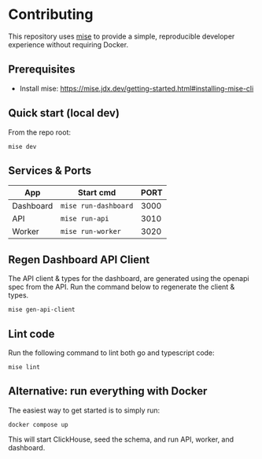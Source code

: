 # Contributing

This repository uses [mise](https://mise.jdx.dev) to provide a simple, reproducible developer experience without requiring Docker.

## Prerequisites

- Install mise: https://mise.jdx.dev/getting-started.html#installing-mise-cli

## Quick start (local dev)

From the repo root:

```shell
mise dev
```

## Services & Ports
  
App | Start cmd | PORT
--- | --- | ---
Dashboard | `mise run-dashboard` | 3000
API | `mise run-api` | 3010
Worker | `mise run-worker` | 3020

## Regen Dashboard API Client

The API client & types for the dashboard, are generated using the openapi spec from the API. Run the command below to regenerate the client & types.

```shell
mise gen-api-client
```

## Lint code

Run the following command to lint both go and typescript code:

```
mise lint
```

## Alternative: run everything with Docker

The easiest way to get started is to simply run:

```
docker compose up
```

This will start ClickHouse, seed the schema, and run API, worker, and dashboard.
